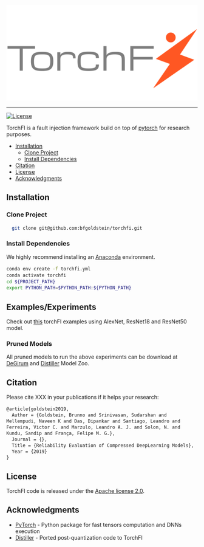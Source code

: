 ![TorchFI Logo](https://github.com/bfgoldstein/torchfi/blob/master/docs/img/torchfi-logo.png)

--------------------------------------------------------------------------------
[![License](https://img.shields.io/badge/License-Apache%202.0-blue.svg)](https://github.com/bfgoldstein/torchfi/blob/master/LICENSE)

TorchFI is a fault injection framework build on top of [pytorch](https://pytorch.org/) for research purposes.

- [Installation](#installation)
  - [Clone Project](#clone-project)
  - [Install Dependencies](#install-dependencies)
- [Citation](#citation)
- [License](#license)
- [Acknowledgments](#acknowledgments)

## Installation

### Clone Project

  ```bash
    git clone git@github.com:bfgoldstein/torchfi.git
  ```

### Install Dependencies

We highly recommend installing an [Anaconda](https://www.continuum.io/downloads) environment.

  ```bash
  conda env create -f torchfi.yml
  conda activate torchfi
  cd ${PROJECT_PATH}
  export PYTHON_PATH=$PYTHON_PATH:${PYTHON_PATH}
  ```

## Examples/Experiments

Check out [this](https://github.com/bfgoldstein/torchfi/tree/master/experiments) torchFI examples using AlexNet, ResNet18 and ResNet50 model.

### Pruned Models

All pruned models to run the above experiments can be download at [DeGirum](https://github.com/DeGirum/pruned-models) and [Distiller](https://nervanasystems.github.io/distiller/model_zoo.html) Model Zoo.

## Citation

Please cite XXX in your publications if it helps your research:

```
@article{goldstein2019,
  Author = {Goldstein, Brunno and Srinivasan, Sudarshan and Mellempudi, Naveen K and Das, Dipankar and Santiago, Leandro and Ferreira, Victor C. and Marzulo, Leandro A. J. and Solon, N. and Kundu, Sandip and França, Felipe M. G.},
  Journal = {},
  Title = {Reliability Evaluation of Compressed DeepLearning Models},
  Year = {2019}
}
```

## License

TorchFI code is released under the [Apache license 2.0](https://github.com/bfgoldstein/torchfi/blob/master/LICENSE).

## Acknowledgments

- [PyTorch](https://github.com/pytorch/pytorch) - Python package for fast tensors computation and DNNs execution
- [Distiller](https://github.com/NervanaSystems/distiller) - Ported post-quantization code to TorchFI
